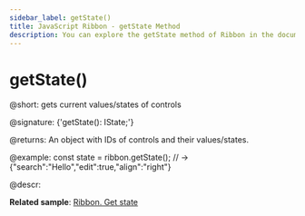 ```yaml
---
sidebar_label: getState()
title: JavaScript Ribbon - getState Method 
description: You can explore the getState method of Ribbon in the documentation of the DHTMLX JavaScript UI library. Browse developer guides and API reference, try out code examples and live demos, and download a free 30-day evaluation version of DHTMLX Suite 7.
---
```


# getState()

@short: gets current values/states of controls

@signature: {'getState(): IState;'}

@returns:
An object with IDs of controls and their values/states.

@example:
const state = ribbon.getState(); // -> {"search":"Hello","edit":true,"align":"right"}

@descr:

**Related sample**: [Ribbon. Get state](https://snippet.dhtmlx.com/coei9fys)

[comment]: # (@related: ribbon/operating_ribbon.md#settinggetting-values-and-states)

